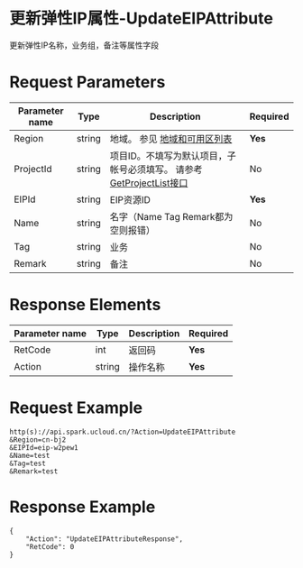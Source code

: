 # 更新弹性IP属性-UpdateEIPAttribute

更新弹性IP名称，业务组，备注等属性字段

# Request Parameters
|Parameter name|Type|Description|Required|
|---|---|---|---|
|Region|string|地域。 参见 [地域和可用区列表](../summary/regionlist.html)|**Yes**|
|ProjectId|string|项目ID。不填写为默认项目，子帐号必须填写。 请参考[GetProjectList接口](../summary/get_project_list.html)|No|
|EIPId|string|EIP资源ID|**Yes**|
|Name|string|名字（Name Tag Remark都为空则报错）|No|
|Tag|string|业务|No|
|Remark|string|备注|No|

# Response Elements
|Parameter name|Type|Description|Required|
|---|---|---|---|
|RetCode|int|返回码|**Yes**|
|Action|string|操作名称|**Yes**|

# Request Example
```
http(s)://api.spark.ucloud.cn/?Action=UpdateEIPAttribute
&Region=cn-bj2
&EIPId=eip-w2pew1
&Name=test
&Tag=test
&Remark=test
```

# Response Example
```
{
    "Action": "UpdateEIPAttributeResponse", 
    "RetCode": 0
}
```

